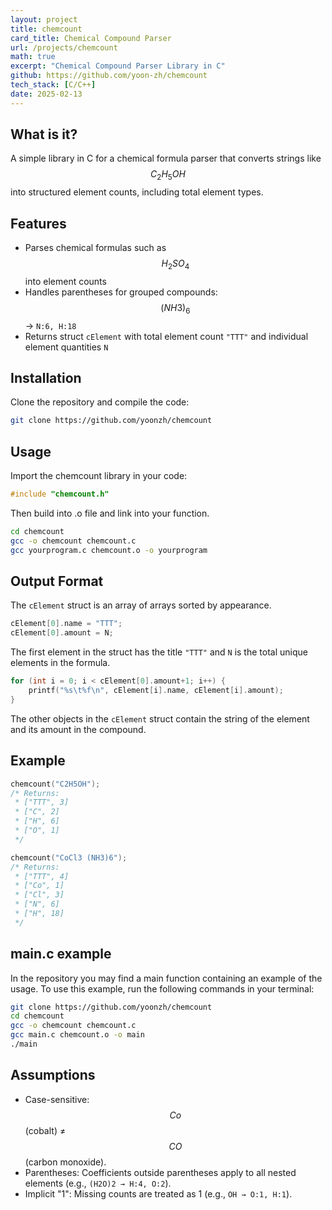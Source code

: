 ```yaml
---
layout: project
title: chemcount
card_title: Chemical Compound Parser
url: /projects/chemcount
math: true
excerpt: "Chemical Compound Parser Library in C"
github: https://github.com/yoon-zh/chemcount
tech_stack: [C/C++]
date: 2025-02-13
---
```


## What is it?

A simple library in C for a chemical formula parser that converts strings like $$C_2H_5OH$$ into structured element counts, including total element types.

## Features

- Parses chemical formulas such as $$H_2SO_4$$ into element counts
- Handles parentheses for grouped compounds: $$(NH3)_6$$ → `N:6, H:18`
- Returns struct `cElement` with total element count `"TTT"` and individual element quantities `N`

## Installation

Clone the repository and compile the code:

```bash
git clone https://github.com/yoonzh/chemcount
```

## Usage

Import the chemcount library in your code:
```c
#include "chemcount.h"
```
 
 Then build into .o file and link into your function.

```bash
cd chemcount  
gcc -o chemcount chemcount.c
gcc yourprogram.c chemcount.o -o yourprogram
```

## Output Format
The `cElement` struct is an array of arrays sorted by appearance.

```c
cElement[0].name = "TTT";
cElement[0].amount = N;
```

The first element in the struct has the title `"TTT"` and `N` is the total unique elements in the formula.

```c
for (int i = 0; i < cElement[0].amount+1; i++) {
    printf("%s\t%f\n", cElement[i].name, cElement[i].amount);
}
```

The other objects in the `cElement` struct contain the string of the element and its amount in the compound.

## Example

```c
chemcount("C2H5OH");
/* Returns:
 * ["TTT", 3]
 * ["C", 2]
 * ["H", 6]
 * ["O", 1]
 */

chemcount("CoCl3 (NH3)6");
/* Returns:
 * ["TTT", 4]
 * ["Co", 1]
 * ["Cl", 3]
 * ["N", 6]
 * ["H", 18]
 */
```

## main.c example

In the repository you may find a main function containing an example of the usage. To use this example, run the following commands in your terminal:

```bash
git clone https://github.com/yoonzh/chemcount
cd chemcount
gcc -o chemcount chemcount.c
gcc main.c chemcount.o -o main
./main
```

## Assumptions
- Case-sensitive: $$Co$$ (cobalt) ≠ $$CO$$ (carbon monoxide).
- Parentheses: Coefficients outside parentheses apply to all nested elements (e.g., `(H2O)2 → H:4, O:2`).
- Implicit "1": Missing counts are treated as 1 (e.g., `OH → O:1, H:1`).

<!--Written by Jorge Porras (2025)-->